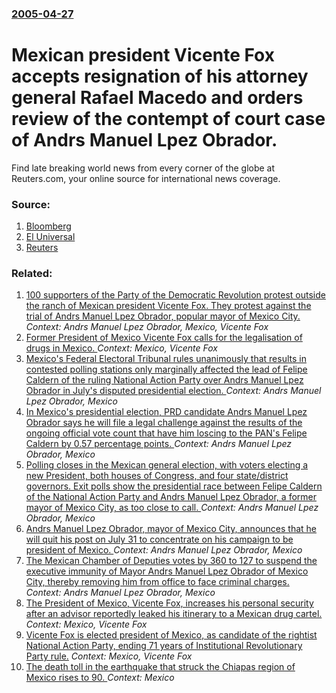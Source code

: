 ### [2005-04-27](/news/2005/04/27/index.md)

#  Mexican president Vicente Fox accepts resignation of his attorney general Rafael Macedo and orders review of the contempt of court case of Andrs Manuel Lpez Obrador. 

Find late breaking world news from every corner of the globe at Reuters.com, your online source for international news coverage.


### Source:

1. [Bloomberg](http://www.bloomberg.com/apps/news?pid=10000086&sid=aK_6tzl5P4Oc&refer=latin_america)
2. [El Universal](http://www2.eluniversal.com.mx/pls/impreso/noticia.html?id_nota=10296&tabla=miami)
3. [Reuters](http://www.reuters.com/newsArticle.jhtml?type=worldNews&storyID=8322106)

### Related:

1. [ 100 supporters of the Party of the Democratic Revolution protest outside the ranch of Mexican president Vicente Fox. They protest against the trial of Andrs Manuel Lpez Obrador, popular mayor of Mexico City. ](/news/2005/04/17/100-supporters-of-the-party-of-the-democratic-revolution-protest-outside-the-ranch-of-mexican-president-vicente-fox-they-protest-against-t.md) _Context: Andrs Manuel Lpez Obrador, Mexico, Vicente Fox_
2. [Former President of Mexico Vicente Fox calls for the legalisation of drugs in Mexico. ](/news/2010/08/9/former-president-of-mexico-vicente-fox-calls-for-the-legalisation-of-drugs-in-mexico.md) _Context: Mexico, Vicente Fox_
3. [ Mexico's Federal Electoral Tribunal rules unanimously that results in contested polling stations only marginally affected the lead of Felipe Caldern of the ruling National Action Party over Andrs Manuel Lpez Obrador in July's disputed presidential election. ](/news/2006/08/28/mexico-s-federal-electoral-tribunal-rules-unanimously-that-results-in-contested-polling-stations-only-marginally-affected-the-lead-of-felip.md) _Context: Andrs Manuel Lpez Obrador, Mexico_
4. [ In Mexico's presidential election, PRD candidate Andrs Manuel Lpez Obrador says he will file a legal challenge against the results of the ongoing official vote count that have him loscing to the PAN's Felipe Caldern by 0.57 percentage points. ](/news/2006/07/6/in-mexico-s-presidential-election-prd-candidate-andres-manuel-lopez-obrador-says-he-will-file-a-legal-challenge-against-the-results-of-the.md) _Context: Andrs Manuel Lpez Obrador, Mexico_
5. [ Polling closes in the Mexican general election, with voters electing a new President, both houses of Congress, and four state/district governors. Exit polls show the presidential race between Felipe Caldern of the National Action Party and Andrs Manuel Lpez Obrador, a former mayor of Mexico City, as too close to call. ](/news/2006/07/2/polling-closes-in-the-mexican-general-election-with-voters-electing-a-new-president-both-houses-of-congress-and-four-state-district-gove.md) _Context: Andrs Manuel Lpez Obrador, Mexico_
6. [ Andrs Manuel Lpez Obrador, mayor of Mexico City, announces that he will quit his post on July 31 to concentrate on his campaign to be president of Mexico. ](/news/2005/05/9/andres-manuel-lopez-obrador-mayor-of-mexico-city-announces-that-he-will-quit-his-post-on-july-31-to-concentrate-on-his-campaign-to-be-pre.md) _Context: Andrs Manuel Lpez Obrador, Mexico_
7. [ The Mexican Chamber of Deputies votes by 360 to 127 to suspend the executive immunity of Mayor Andrs Manuel Lpez Obrador of Mexico City, thereby removing him from office to face criminal charges. ](/news/2005/04/7/the-mexican-chamber-of-deputies-votes-by-360-to-127-to-suspend-the-executive-immunity-of-mayor-andres-manuel-lopez-obrador-of-mexico-city.md) _Context: Andrs Manuel Lpez Obrador, Mexico_
8. [ The President of Mexico, Vicente Fox, increases his personal security after an advisor reportedly leaked his itinerary to a Mexican drug cartel. ](/news/2005/02/8/the-president-of-mexico-vicente-fox-increases-his-personal-security-after-an-advisor-reportedly-leaked-his-itinerary-to-a-mexican-drug-ca.md) _Context: Mexico, Vicente Fox_
9. [Vicente Fox is elected president of Mexico, as candidate of the rightist National Action Party, ending 71 years of Institutional Revolutionary Party rule.](/news/2000/07/2/vicente-fox-is-elected-president-of-mexico-as-candidate-of-the-rightist-national-action-party-ending-71-years-of-institutional-revolutiona.md) _Context: Mexico, Vicente Fox_
10. [The death toll in the earthquake that struck the Chiapas region of Mexico rises to 90. ](/news/2017/09/9/the-death-toll-in-the-earthquake-that-struck-the-chiapas-region-of-mexico-rises-to-90.md) _Context: Mexico_
